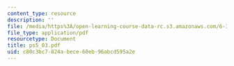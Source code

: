 ```yaml
---
content_type: resource
description: ''
file: /media/https%3A/open-learning-course-data-rc.s3.amazonaws.com/6-374-analysis-and-design-of-digital-integrated-circuits-fall-2003/c80c3bc7824abece60eb96abcd595a2e_ps5_03.pdf
file_type: application/pdf
resourcetype: Document
title: ps5_03.pdf
uid: c80c3bc7-824a-bece-60eb-96abcd595a2e
---
```


